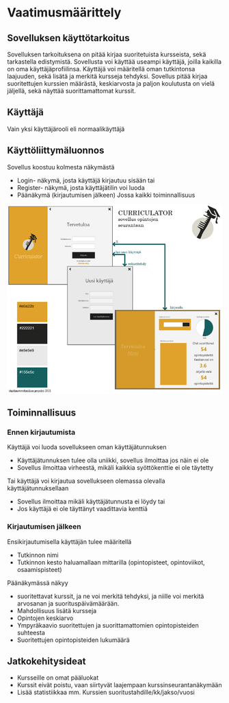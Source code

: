 # Vaatimusmäärittely
## Sovelluksen käyttötarkoitus

Sovelluksen tarkoituksena on pitää kirjaa suoritetuista kursseista, sekä tarkastella edistymistä. Sovellusta voi käyttää useampi käyttäjä, joilla kaikilla on oma käyttäjäprofiilinsa. Käyttäjä voi määritellä oman tutkintonsa laajuuden, sekä lisätä ja merkitä kursseja tehdyksi. Sovellus pitää kirjaa suoritettujen kurssien määrästä, keskiarvosta ja paljon koulutusta on vielä jäljellä, sekä näyttää suorittamattomat kurssit.

## Käyttäjä
Vain yksi käyttäjärooli eli normaalikäyttäjä

## Käyttöliittymäluonnos
Sovellus koostuu kolmesta näkymästä
- Login- näkymä, josta käyttäjä kirjautuu sisään tai 
- Register- näkymä, josta käyttäjätilin voi luoda
- Päänäkymä (kirjautumisen jälkeen) Jossa kaikki toiminnallisuus

<img src="https://github.com/nothros/ot-harjoitustyo/blob/master/CurriculatorApp/dokumentaatio/kuvat/kayttoliittymaluonnos.png" width="750">

 
## Toiminnallisuus
### Ennen kirjautumista
Käyttäjä voi luoda sovellukseen oman käyttäjätunnuksen
 - Käyttäjätunnuksen tulee olla uniikki, sovellus ilmoittaa jos näin ei ole
 - Sovellus ilmoittaa virheestä, mikäli kaikkia syöttökenttie ei ole täytetty

Tai käyttäjä voi kirjautua sovellukseen olemassa olevalla käyttäjätunnuksellaan
 - Sovellus ilmoittaa mikäli käyttäjätunnusta ei löydy tai 
 - Jos käyttäjä ei ole täyttänyt vaadittavia kenttiä

### Kirjautumisen jälkeen
Ensikirjautumisella käyttäjän tulee määritellä
 - Tutkinnon nimi
 - Tutkinnon kesto haluamallaan mittarilla (opintopisteet, opintoviikot, osaamispisteet)

Päänäkymässä näkyy 
- suoritettavat kurssit, ja ne voi merkitä tehdyksi, ja niille voi merkitä arvosanan ja suorituspäivämäärään.
- Mahdollisuus lisätä kursseja
 - Opintojen keskiarvo
 - Ympyräkaavio suoritettujen ja suorittamattomien opintopisteiden suhteesta
 - Suoritettujen opintopisteiden lukumäärä

## Jatkokehitysideat
- Kursseille on omat pääluokat
- Kurssit eivät poistu, vaan siirtyvät laajempaan kurssinseurantanäkymään
- Lisää statistiikkaa mm. Kurssien suoritustahdille/kk/jakso/vuosi
